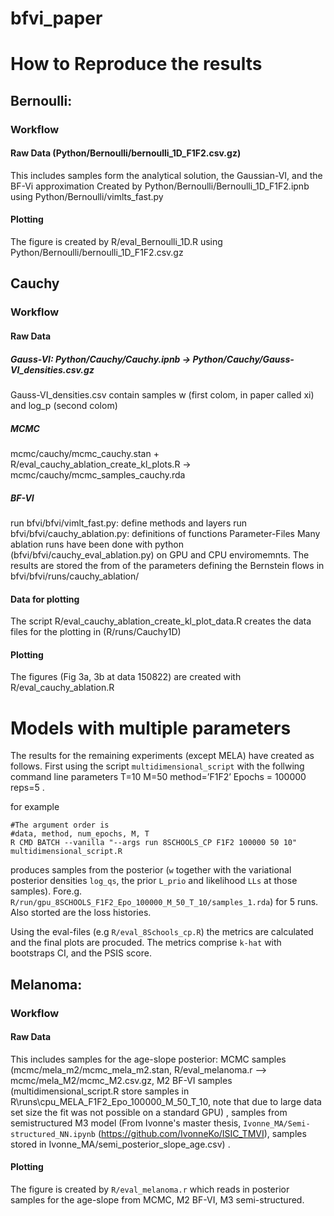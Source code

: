 # bfvi_paper

# How to Reproduce the results

## Bernoulli:
### Workflow
#### Raw Data (Python/Bernoulli/bernoulli_1D_F1F2.csv.gz)
This includes samples form the analytical solution, the Gaussian-VI, and the BF-Vi approximation
Created by Python/Bernoulli/Bernoulli_1D_F1F2.ipnb using Python/Bernoulli/vimlts_fast.py
#### Plotting
The figure is created by R/eval_Bernoulli_1D.R using Python/Bernoulli/bernoulli_1D_F1F2.csv.gz

## Cauchy
### Workflow
#### Raw Data
##### Gauss-VI: Python/Cauchy/Cauchy.ipnb → Python/Cauchy/Gauss-VI_densities.csv.gz
Gauss-VI_densities.csv contain samples w (first colom, in paper called xi) and log_p (second colom)

##### MCMC 
mcmc/cauchy/mcmc_cauchy.stan + R/eval_cauchy_ablation_create_kl_plots.R -> mcmc/cauchy/mcmc_samples_cauchy.rda 

##### BF-VI
run bfvi/bfvi/vimlt_fast.py: define methods and layers
run bfvi/bfvi/cauchy_ablation.py: definitions of functions
Parameter-Files 
Many ablation runs have been done with python (bfvi/bfvi/cauchy_eval_ablation.py) on GPU and CPU enviromemnts. The results are stored the from of the parameters defining the Bernstein flows in bfvi/bfvi/runs/cauchy_ablation/

#### Data for plotting
The script R/eval_cauchy_ablation_create_kl_plot_data.R creates the data files for the plotting in (R/runs/Cauchy1D)
#### Plotting
The figures (Fig 3a, 3b  at data 150822)  are created with  R/eval_cauchy_ablation.R

# Models with multiple parameters
The results for the remaining experiments (except MELA) have created as follows. First using the script `multidimensional_script` with the follwing command line parameters T=10 M=50 method=’F1F2’ Epochs = 100000 reps=5 .

for example
```
#The argument order is 
#data, method, num_epochs, M, T
R CMD BATCH --vanilla "--args run 8SCHOOLS_CP F1F2 100000 50 10" multidimensional_script.R
```
produces samples from the posterior (`w` together with the variational posterior densities `log_qs`, the prior `L_prio` and likelihood `LLs` at those samples). Fore.g. `R/run/gpu_8SCHOOLS_F1F2_Epo_100000_M_50_T_10/samples_1.rda`) for 5 runs. Also storted are the loss histories. 

Using the eval-files (e.g `R/eval_8Schools_cp.R`) the metrics are calculated and the final plots are procuded. The metrics comprise `k-hat` with bootstraps CI, and the PSIS score.


## Melanoma:
### Workflow
#### Raw Data 
This includes samples for the age-slope posterior: MCMC samples (mcmc/mela_m2/mcmc_mela_m2.stan, R/eval_melanoma.r --> mcmc/mela_M2/mcmc_M2.csv.gz, M2 BF-VI samples (multidimensional_script.R store samples in R\runs\cpu_MELA_F1F2_Epo_100000_M_50_T_10, note that due to large data set size the fit was not possible on a standard GPU) , samples from semistructured M3 model (From Ivonne's master thesis, `Ivonne_MA/Semi-structured_NN.ipynb` (https://github.com/IvonneKo/ISIC_TMVI), samples stored in Ivonne_MA/semi_posterior_slope_age.csv) . 

#### Plotting
The figure is created by `R/eval_melanoma.r` which reads in posterior samples for the age-slope from MCMC, M2 BF-VI, M3 semi-structured.



